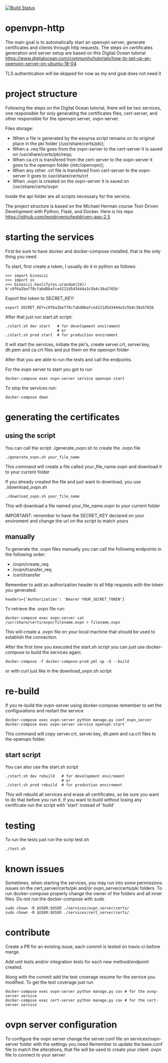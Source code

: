 [![Build Status](https://travis-ci.org/evaldoneto/openvpn-http.svg?branch=master)](https://travis-ci.com/evaldoneto/openvpn-http)

# openvpn-http

The main goal is to automatically start an openvpn server, generate certificates and clients through http requests.
The steps on certificates generation and server setup are based on this Digital Ocean tutorial https://www.digitalocean.com/community/tutorials/how-to-set-up-an-openvpn-server-on-ubuntu-18-04 

TLS authentication will be skipped for now as my end goal does not need it

# project structure

Following the steps on the Digital Ocean tutorial, there will be two services, one responsible for only generating the certificates files, cert-server, and other responsible for the openvpn server, ovpn-server.

Files storage:

- When a file is generated by the easyrsa script remains on its original place in the pki folder (/usr/share/certs/pki);
- When a .req file goes from the ovpn-server to the cert-server it is saved on /usr/share/certs/pki/reqs;
- When ca.crt is transfered from the cert-server to the ovpn-server it goes to the openvpn folder (/etc/openvpn/);
- When any other .crt file is transfered from cert-server to the ovpn-server it goes to /usr/share/certs/crt
- When .ovpn is created on the ovpn-server it is saved on /usr/share/certs/ovpn

Inside the api folder are all scripts necessary for the service.

The project structure is based on the Michael Herman course Test-Driven Development with Python, Flask, and Docker. Here is his repo https://github.com/testdrivenio/testdriven-app-2.5

# starting the services

First be sure to have docker and docker-compose installed, that is the only thing you need.

To start, first create a token, I usually do it in python as follows:

```
>>> import binascii
>>> import os
>>> binascii.hexlify(os.urandom(24))
b'c0f6a2bef78cfabd0bafce4221d5d3444a3c5b4c39a5765b'
```

Export the token to SECRET_KEY:

```
export SECRET_KEY=c0f6a2bef78cfabd0bafce4221d5d3444a3c5b4c39a5765b
``` 

 After that just run start.sh script:

```
./start.sh dev start   # for development enviroment
                       # or
./start.sh prod start  # for production enviroment
```

It will start the services, initiate the pki's, create server.crt, server.key, dh.pem and ca.crt files and put them on the openvpn folder

After that you are able to run the tests and call the endpoints.

For the ovpn server to start you got to run

```
docker-compose exec ovpn-server service openvpn start
```

To stop the services run:

```
docker-compose down
```
# generating the certificates

## using the script
You can call the script ./generate_ovpn.sh to create the .ovpn file

```
./generate_ovpn.sh your_file_name
``` 

This command will create a file called your_file_name.ovpn and download it to your current folder

If you already created the file and just want to download, you use ./download_ovpn.sh

```
./download_ovpn.sh your_file_name
``` 

This will download a file named your_file_name.ovpn to your current folder

IMPORTANT: remember to have the SECRET_KEY declared on your enviroment and change the url on the script to match yours


## manually
To generate the .ovpn files manually you can call the following endpoints in the following order:

- /ovpn/create_req
- /ovpn/transfer_req
- /cert/transfer 

Remember to add an authorization header to all http requests with the token you generated:

```
headers={'Authorization': 'Bearer YOUR_SECRET_TOKEN'}
```

To retrieve the .ovpn file run:

```
docker-compose exec ovpn-server cat /usr/share/certs/ovpn/filename.ovpn > filename.ovpn
```

This will create a .ovpn file on your local machine that should be used to establish the connection.

After the first time you executed the start.sh script you can just use docker-compose to build the services again:

```
docker-compose -f docker-compose-prod.yml up -d --build
```

or with curl just like in the download_ovpn.sh script

# re-build

If you re-build the ovpn-server using docker-compose remember to set the configurations and restart the service

```
docker-compose exec ovpn-server python manage.py conf_ovpn_server
docker-compose exec ovpn-server service openvpn start
```

This command will copy server.crt, server.key, dh.pem and ca.crt files to the openvpn folder.

## start script

You can also use the start.sh script

```
./start.sh dev rebuild   # for development enviroment
                         # or
./start.sh prod rebuild  # for production enviroment

```

This will rebuild all services and erase all certificates, so be sure you want to do that before you run it. If you want to build without losing any certificate run the script with 'start' instead of 'build'

# testing

To run the tests just run the scrip test.sh

```
./test.sh
```

# known issues

Sometimes, when starting the services, you may run into some permissions issues on the cert_server/certs/pki and/or ovpn_server/certs/pki folders. To run docker-compose properly change the owner of the folders and all inner files. Do not run the docker-compose with sudo

```
sudo chown -R $USER:$USER ./services/ovpn_server/certs/ 
sudo chown -R $USER:$USER ./services/cert_server/certs/ 
```
# contribute

Create a PR for an existing issue, each commit is tested on travis-ci before merge. 

Add unit tests and/or integration tests for each new method/endpoint created.

Along with the commit add the test coverage resume for the service you modified. To get the test coverage just run

```
docker-compose exec ovpn-server python manage.py cov # for the ovnp-server service
docker-compose exec cert-server python manage.py cov # for the cert-server service
```

# ovpn server configuration

To configure the ovpn server change the server.conf file on services/ovpn-server folder with the settings you need
Remember to update the base.conf file to match the alterations, that file will be used to create your client .ovpn file to connect to your server
